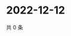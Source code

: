 # 2022-12-12

共 0 条

<!-- BEGIN WEIBO -->
<!-- 最后更新时间 Mon Dec 12 2022 14:07:00 GMT+0800 (China Standard Time) -->

<!-- END WEIBO -->
